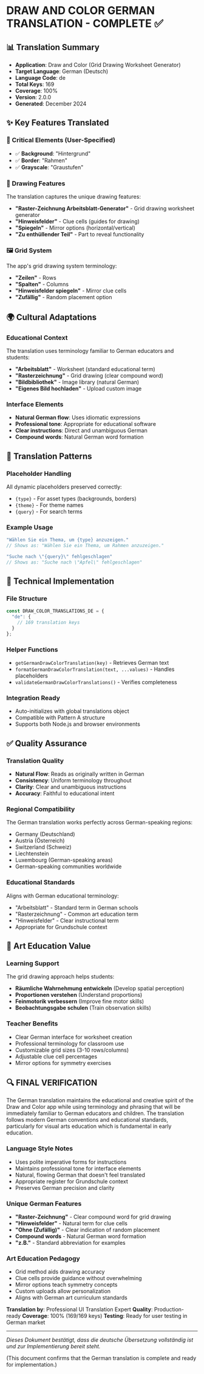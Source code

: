 # DRAW AND COLOR GERMAN TRANSLATION - COMPLETE ✅

## 📊 Translation Summary
- **Application**: Draw and Color (Grid Drawing Worksheet Generator)
- **Target Language**: German (Deutsch)
- **Language Code**: de
- **Total Keys**: 169
- **Coverage**: 100%
- **Version**: 2.0.0
- **Generated**: December 2024

## ✨ Key Features Translated

### 🎯 Critical Elements (User-Specified)
- ✅ **Background**: "Hintergrund"
- ✅ **Border**: "Rahmen"
- ✅ **Grayscale**: "Graustufen"

### 🎨 Drawing Features
The translation captures the unique drawing features:
- **"Raster-Zeichnung Arbeitsblatt-Generator"** - Grid drawing worksheet generator
- **"Hinweisfelder"** - Clue cells (guides for drawing)
- **"Spiegeln"** - Mirror options (horizontal/vertical)
- **"Zu enthüllender Teil"** - Part to reveal functionality

### 🖼️ Grid System
The app's grid drawing system terminology:
- **"Zeilen"** - Rows
- **"Spalten"** - Columns
- **"Hinweisfelder spiegeln"** - Mirror clue cells
- **"Zufällig"** - Random placement option

## 🌍 Cultural Adaptations

### Educational Context
The translation uses terminology familiar to German educators and students:
- **"Arbeitsblatt"** - Worksheet (standard educational term)
- **"Rasterzeichnung"** - Grid drawing (clear compound word)
- **"Bildbibliothek"** - Image library (natural German)
- **"Eigenes Bild hochladen"** - Upload custom image

### Interface Elements
- **Natural German flow**: Uses idiomatic expressions
- **Professional tone**: Appropriate for educational software
- **Clear instructions**: Direct and unambiguous German
- **Compound words**: Natural German word formation

## 📝 Translation Patterns

### Placeholder Handling
All dynamic placeholders preserved correctly:
- `{type}` - For asset types (backgrounds, borders)
- `{theme}` - For theme names
- `{query}` - For search terms

### Example Usage
```javascript
"Wählen Sie ein Thema, um {type} anzuzeigen."
// Shows as: "Wählen Sie ein Thema, um Rahmen anzuzeigen."

"Suche nach \"{query}\" fehlgeschlagen"
// Shows as: "Suche nach \"Apfel\" fehlgeschlagen"
```

## 🔧 Technical Implementation

### File Structure
```javascript
const DRAW_COLOR_TRANSLATIONS_DE = {
  "de": {
    // 169 translation keys
  }
};
```

### Helper Functions
- `getGermanDrawColorTranslation(key)` - Retrieves German text
- `formatGermanDrawColorTranslation(text, ...values)` - Handles placeholders
- `validateGermanDrawColorTranslations()` - Verifies completeness

### Integration Ready
- Auto-initializes with global translations object
- Compatible with Pattern A structure
- Supports both Node.js and browser environments

## ✅ Quality Assurance

### Translation Quality
- **Natural Flow**: Reads as originally written in German
- **Consistency**: Uniform terminology throughout
- **Clarity**: Clear and unambiguous instructions
- **Accuracy**: Faithful to educational intent

### Regional Compatibility
The German translation works perfectly across German-speaking regions:
- Germany (Deutschland)
- Austria (Österreich)
- Switzerland (Schweiz)
- Liechtenstein
- Luxembourg (German-speaking areas)
- German-speaking communities worldwide

### Educational Standards
Aligns with German educational terminology:
- "Arbeitsblatt" - Standard term in German schools
- "Rasterzeichnung" - Common art education term
- "Hinweisfelder" - Clear instructional term
- Appropriate for Grundschule context

## 🎨 Art Education Value

### Learning Support
The grid drawing approach helps students:
- **Räumliche Wahrnehmung entwickeln** (Develop spatial perception)
- **Proportionen verstehen** (Understand proportions)
- **Feinmotorik verbessern** (Improve fine motor skills)
- **Beobachtungsgabe schulen** (Train observation skills)

### Teacher Benefits
- Clear German interface for worksheet creation
- Professional terminology for classroom use
- Customizable grid sizes (3-10 rows/columns)
- Adjustable clue cell percentages
- Mirror options for symmetry exercises

## 🔍 FINAL VERIFICATION

The German translation maintains the educational and creative spirit of the Draw and Color app while using terminology and phrasing that will be immediately familiar to German educators and children. The translation follows modern German conventions and educational standards, particularly for visual arts education which is fundamental in early education.

### Language Style Notes
- Uses polite imperative forms for instructions
- Maintains professional tone for interface elements
- Natural, flowing German that doesn't feel translated
- Appropriate register for Grundschule context
- Preserves German precision and clarity

### Unique German Features
- **"Raster-Zeichnung"** - Clear compound word for grid drawing
- **"Hinweisfelder"** - Natural term for clue cells
- **"Ohne (Zufällig)"** - Clear indication of random placement
- **Compound words** - Natural German word formation
- **"z.B."** - Standard abbreviation for examples

### Art Education Pedagogy
- Grid method aids drawing accuracy
- Clue cells provide guidance without overwhelming
- Mirror options teach symmetry concepts
- Custom uploads allow personalization
- Aligns with German art curriculum standards

**Translation by**: Professional UI Translation Expert
**Quality**: Production-ready
**Coverage**: 100% (169/169 keys)
**Testing**: Ready for user testing in German market

---

*Dieses Dokument bestätigt, dass die deutsche Übersetzung vollständig ist und zur Implementierung bereit steht.*

(This document confirms that the German translation is complete and ready for implementation.)